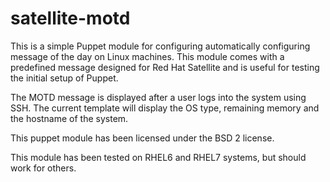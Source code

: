 # satellite-motd

This is a simple Puppet module for configuring automatically configuring message of the day on Linux machines. This module comes with a predefined message designed for Red Hat Satellite and is useful for testing the initial setup of Puppet.

The MOTD message is displayed after a user logs into the system using SSH. The current template will display the OS type, remaining memory and the hostname of the system.

This puppet module has been licensed under the BSD 2 license. 

This module has been tested on RHEL6 and RHEL7 systems, but should work for others. 
